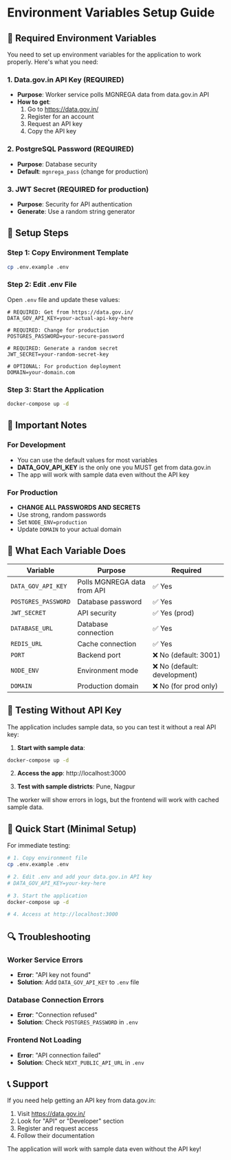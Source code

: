 # Environment Variables Setup Guide

## 🔑 Required Environment Variables

You need to set up environment variables for the application to work properly. Here's what you need:

### 1. **Data.gov.in API Key** (REQUIRED)
- **Purpose**: Worker service polls MGNREGA data from data.gov.in API
- **How to get**: 
  1. Go to https://data.gov.in/
  2. Register for an account
  3. Request an API key
  4. Copy the API key

### 2. **PostgreSQL Password** (REQUIRED)
- **Purpose**: Database security
- **Default**: `mgnrega_pass` (change for production)

### 3. **JWT Secret** (REQUIRED for production)
- **Purpose**: Security for API authentication
- **Generate**: Use a random string generator

## 📝 Setup Steps

### Step 1: Copy Environment Template
```bash
cp .env.example .env
```

### Step 2: Edit .env File
Open `.env` file and update these values:

```env
# REQUIRED: Get from https://data.gov.in/
DATA_GOV_API_KEY=your-actual-api-key-here

# REQUIRED: Change for production
POSTGRES_PASSWORD=your-secure-password

# REQUIRED: Generate a random secret
JWT_SECRET=your-random-secret-key

# OPTIONAL: For production deployment
DOMAIN=your-domain.com
```

### Step 3: Start the Application
```bash
docker-compose up -d
```

## 🚨 Important Notes

### For Development
- You can use the default values for most variables
- **DATA_GOV_API_KEY** is the only one you MUST get from data.gov.in
- The app will work with sample data even without the API key

### For Production
- **CHANGE ALL PASSWORDS AND SECRETS**
- Use strong, random passwords
- Set `NODE_ENV=production`
- Update `DOMAIN` to your actual domain

## 🔧 What Each Variable Does

| Variable | Purpose | Required |
|----------|---------|----------|
| `DATA_GOV_API_KEY` | Polls MGNREGA data from API | ✅ Yes |
| `POSTGRES_PASSWORD` | Database password | ✅ Yes |
| `JWT_SECRET` | API security | ✅ Yes (prod) |
| `DATABASE_URL` | Database connection | ✅ Yes |
| `REDIS_URL` | Cache connection | ✅ Yes |
| `PORT` | Backend port | ❌ No (default: 3001) |
| `NODE_ENV` | Environment mode | ❌ No (default: development) |
| `DOMAIN` | Production domain | ❌ No (for prod only) |

## 🧪 Testing Without API Key

The application includes sample data, so you can test it without a real API key:

1. **Start with sample data**:
```bash
docker-compose up -d
```

2. **Access the app**: http://localhost:3000

3. **Test with sample districts**: Pune, Nagpur

The worker will show errors in logs, but the frontend will work with cached sample data.

## 🚀 Quick Start (Minimal Setup)

For immediate testing:

```bash
# 1. Copy environment file
cp .env.example .env

# 2. Edit .env and add your data.gov.in API key
# DATA_GOV_API_KEY=your-key-here

# 3. Start the application
docker-compose up -d

# 4. Access at http://localhost:3000
```

## 🔍 Troubleshooting

### Worker Service Errors
- **Error**: "API key not found"
- **Solution**: Add `DATA_GOV_API_KEY` to `.env` file

### Database Connection Errors
- **Error**: "Connection refused"
- **Solution**: Check `POSTGRES_PASSWORD` in `.env`

### Frontend Not Loading
- **Error**: "API connection failed"
- **Solution**: Check `NEXT_PUBLIC_API_URL` in `.env`

## 📞 Support

If you need help getting an API key from data.gov.in:
1. Visit https://data.gov.in/
2. Look for "API" or "Developer" section
3. Register and request access
4. Follow their documentation

The application will work with sample data even without the API key!
